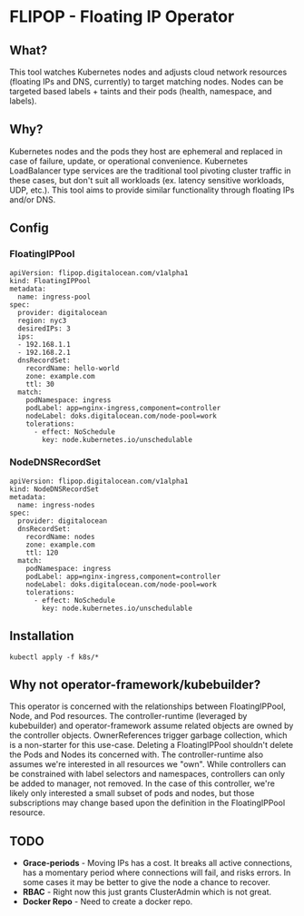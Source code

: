 # FLIPOP - Floating IP Operator

## What?
This tool watches Kubernetes nodes and adjusts cloud network resources (floating IPs and DNS, currently) to target matching nodes. Nodes can be targeted based labels + taints and their pods (health, namespace, and labels).

## Why?
Kubernetes nodes and the pods they host are ephemeral and replaced in case of failure, update, or operational convenience. Kubernetes LoadBalancer type services are the traditional tool pivoting cluster traffic in these cases, but don't suit all workloads (ex. latency sensitive workloads, UDP, etc.). This tool aims to provide similar functionality through floating IPs and/or DNS.

## Config

### FloatingIPPool
```
apiVersion: flipop.digitalocean.com/v1alpha1
kind: FloatingIPPool
metadata:
  name: ingress-pool
spec: 
  provider: digitalocean
  region: nyc3
  desiredIPs: 3
  ips:
  - 192.168.1.1
  - 192.168.2.1
  dnsRecordSet:
    recordName: hello-world
    zone: example.com
    ttl: 30
  match:
    podNamespace: ingress
    podLabel: app=nginx-ingress,component=controller
    nodeLabel: doks.digitalocean.com/node-pool=work
    tolerations:
      - effect: NoSchedule
        key: node.kubernetes.io/unschedulable
```

### NodeDNSRecordSet
```
apiVersion: flipop.digitalocean.com/v1alpha1
kind: NodeDNSRecordSet
metadata:
  name: ingress-nodes
spec: 
  provider: digitalocean
  dnsRecordSet:
    recordName: nodes
    zone: example.com
    ttl: 120 
  match:
    podNamespace: ingress
    podLabel: app=nginx-ingress,component=controller
    nodeLabel: doks.digitalocean.com/node-pool=work
    tolerations:
      - effect: NoSchedule
        key: node.kubernetes.io/unschedulable
```

## Installation
```
kubectl apply -f k8s/*
```

## Why not operator-framework/kubebuilder?

This operator is concerned with the relationships between FloatingIPPool, Node, and Pod resources. The controller-runtime (leveraged by kubebuilder) and operator-framework assume related objects are owned by the controller objects. OwnerReferences trigger garbage collection, which is a non-starter for this use-case. Deleting a FloatingIPPool shouldn't delete the Pods and Nodes its concerned with. The controller-runtime also assumes we're interested in all resources we "own". While controllers can be constrained with label selectors and namespaces, controllers can only be added to manager, not removed. In the case of this controller, we're likely only interested a small subset of pods and nodes, but those subscriptions may change based upon the definition in the FloatingIPPool resource.

## TODO
- __Grace-periods__ - Moving IPs has a cost. It breaks all active connections, has a momentary period where connections will fail, and risks errors.  In some cases it may be better to give the node a chance to recover.
- __RBAC__ - Right now this just grants ClusterAdmin which is not great.
- __Docker Repo__ - Need to create a docker repo.
